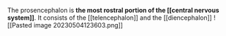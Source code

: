 The prosencephalon is **the most rostral portion of the [[central nervous system]]**. It consists of the [[telencephalon]] and the [[diencephalon]]
![[Pasted image 20230504123603.png]]